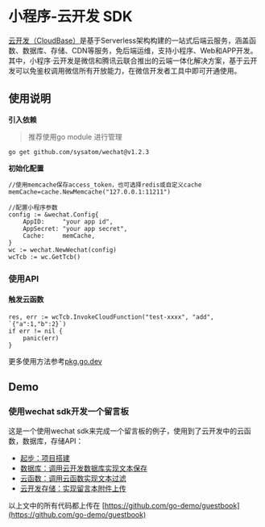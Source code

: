 # 小程序-云开发 SDK

[云开发（CloudBase）](https://www.cloudbase.net/)是基于Serverless架构构建的一站式后端云服务，涵盖函数、数据库、存储、CDN等服务，免后端运维，支持小程序、Web和APP开发。 其中，小程序·云开发是微信和腾讯云联合推出的云端一体化解决方案，基于云开发可以免鉴权调用微信所有开放能力，在微信开发者工具中即可开通使用。



## 使用说明
**引入依赖**
>推荐使用go module 进行管理

```
go get github.com/sysatom/wechat@v1.2.3
```

**初始化配置**

```golang
//使用memcache保存access_token，也可选择redis或自定义cache
memCache=cache.NewMemcache("127.0.0.1:11211")

//配置小程序参数
config := &wechat.Config{
    AppID:     "your app id",
    AppSecret: "your app secret",
    Cache:     memCache,
}
wc := wechat.NewWechat(config)
wcTcb := wc.GetTcb()
```

### 使用API

#### 触发云函数
```golang
res, err := wcTcb.InvokeCloudFunction("test-xxxx", "add", `{"a":1,"b":2}`)
if err != nil {
    panic(err)
}
```

更多使用方法参考[pkg.go.dev](https://pkg.go.dev/github.com/sysatom/wechat@v1.2.3/tcb?tab=doc#Tcb)

## Demo
### 使用wechat sdk开发一个留言板

这是一个使用wechat sdk来完成一个留言板的例子，使用到了云开发中的云函数，数据库，存储API：

- [起步：项目搭建](./guestbook-demo/start.md)
- [数据库：调用云开发数据库实现文本保存](./guestbook-demo/database.md)
- [云函数：调用云函数实现文本过滤](./guestbook-demo/cloudfunctions.md)
- [云开发存储：实现留言本附件上传](./guestbook-demo/storage.md)

以上文中的所有代码都上传在 [https://github.com/go-demo/guestbook](https://github.com/go-demo/guestbook)
